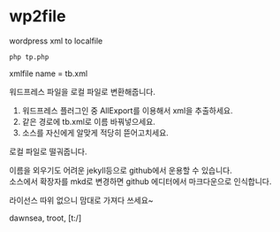 # wp2file

wordpress xml to localfile

```
php tp.php
```

xmlfile name = tb.xml


워드프레스 파일을 로컬 파일로 변환해줍니다.


1. 워드프레스 플러그인 중 AllExport를 이용해서 xml을 추출하세요.
2. 같은 경로에 tb.xml로 이름 바꿔넣으세요. 
3. 소스를 자신에게 알맞게 적당히 뜯어고치세요.

로컬 파일로 떨궈줍니다.

이름을 외우기도 어려운 jekyll등으로 github에서 운용할 수 있습니다.  
소스에서 확장자를 mkd로 변경하면 github 에디터에서 마크다운으로 인식합니다.

라이선스 따위 없으니 맘대로 가져다 쓰세요~



dawnsea, troot, [t:/]







